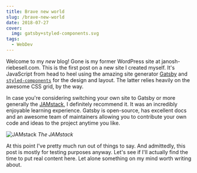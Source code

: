 ```yaml
---
title: Brave new world
slug: /brave-new-world
date: 2018-07-27
cover:
  img: gatsby+styled-components.svg
tags:
  - WebDev
---
```


Welcome to my _new_ blog! Gone is my former WordPress site at janosh-riebesell.com. This is the first post on a new site I created myself. It's JavaScript from head to heel using the amazing site generator [Gatsby](https://www.gatsbyjs.org) and [`styled-components`](https://www.styled-components.com) for the design and layout. The latter relies heavily on the awesome CSS grid, by the way.

In case you're considering switching your own site to Gatsby or more generally the [JAMstack](https://jamstack.org), I definitely recommend it. It was an incredibly enjoyable learning experience. Gatsby is open-source, has excellent docs and an awesome team of maintainers allowing you to contribute your own code and ideas to the project anytime you like.

![JAMstack](jamstack.png)
_The JAMstack_

At this point I've pretty much run out of things to say. And admittedly, this post is mostly for testing purposes anyway. Let's see if I'll actually find the time to put real content here. Let alone something on my mind worth writing about.
